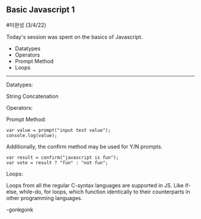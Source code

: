 ## Basic Javascript 1

#미완성 (3/4/22)

Today's session was spent on the basics of Javascript.

* Datatypes
* Operators
* Prompt Method
* Loops

---

Datatypes:

>
>
>

String Concatenation

Operators:

Prompt Method:

<pre><code class="language-css">var value = prompt("input test value");
console.log(value);
</code></pre>

Additionally, the confirm method may be used for Y/N prompts.

<pre><code class="language-css">var result = confirm("javascript is fun");
var vote = result ? "fun" : "not fun";
</code></pre>

Loops:

Loops from all the regular C-syntax languages are supported in JS. Like if-else, while-do, for loops, which function identically to their counterparts in other programming languages.




-gonkgonk
